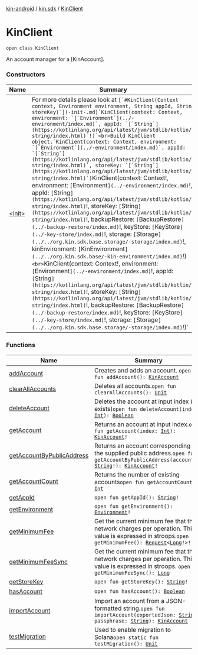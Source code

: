 [kin-android](../../index.md) / [kin.sdk](../index.md) / [KinClient](./index.md)

# KinClient

`open class KinClient`

An account manager for a [KinAccount].

### Constructors

| Name | Summary |
|---|---|
| [&lt;init&gt;](-init-.md) | For more details please look at ``[`#KinClient(Context context, Environment environment, String appId, String storeKey)`](-init-.md)`KinClient(context: Context, environment: `[`Environment`](../-environment/index.md)`, appId: `[`String`](https://kotlinlang.org/api/latest/jvm/stdlib/kotlin/-string/index.html)`!)`<br>Build KinClient object.`KinClient(context: Context, environment: `[`Environment`](../-environment/index.md)`, appId: `[`String`](https://kotlinlang.org/api/latest/jvm/stdlib/kotlin/-string/index.html)`, storeKey: `[`String`](https://kotlinlang.org/api/latest/jvm/stdlib/kotlin/-string/index.html)`)``KinClient(context: Context!, environment: `[`Environment`](../-environment/index.md)`!, appId: `[`String`](https://kotlinlang.org/api/latest/jvm/stdlib/kotlin/-string/index.html)`!, storeKey: `[`String`](https://kotlinlang.org/api/latest/jvm/stdlib/kotlin/-string/index.html)`!, backupRestore: `[`BackupRestore`](../-backup-restore/index.md)`!, keyStore: `[`KeyStore`](../-key-store/index.md)`!, storage: `[`Storage`](../../org.kin.sdk.base.storage/-storage/index.md)`!, kinEnvironment: `[`KinEnvironment`](../../org.kin.sdk.base/-kin-environment/index.md)`!)`<br>`KinClient(context: Context!, environment: `[`Environment`](../-environment/index.md)`!, appId: `[`String`](https://kotlinlang.org/api/latest/jvm/stdlib/kotlin/-string/index.html)`!, storeKey: `[`String`](https://kotlinlang.org/api/latest/jvm/stdlib/kotlin/-string/index.html)`!, backupRestore: `[`BackupRestore`](../-backup-restore/index.md)`!, keyStore: `[`KeyStore`](../-key-store/index.md)`!, storage: `[`Storage`](../../org.kin.sdk.base.storage/-storage/index.md)`!)` |

### Functions

| Name | Summary |
|---|---|
| [addAccount](add-account.md) | Creates and adds an account. `open fun addAccount(): `[`KinAccount`](../-kin-account/index.md) |
| [clearAllAccounts](clear-all-accounts.md) | Deletes all accounts.`open fun clearAllAccounts(): `[`Unit`](https://kotlinlang.org/api/latest/jvm/stdlib/kotlin/-unit/index.html) |
| [deleteAccount](delete-account.md) | Deletes the account at input index (if it exists)`open fun deleteAccount(index: `[`Int`](https://kotlinlang.org/api/latest/jvm/stdlib/kotlin/-int/index.html)`): `[`Boolean`](https://kotlinlang.org/api/latest/jvm/stdlib/kotlin/-boolean/index.html) |
| [getAccount](get-account.md) | Returns an account at input index.`open fun getAccount(index: `[`Int`](https://kotlinlang.org/api/latest/jvm/stdlib/kotlin/-int/index.html)`): `[`KinAccount`](../-kin-account/index.md)`!` |
| [getAccountByPublicAddress](get-account-by-public-address.md) | Returns an account corresponding to the supplied public address.`open fun getAccountByPublicAddress(accountId: `[`String`](https://kotlinlang.org/api/latest/jvm/stdlib/kotlin/-string/index.html)`!): `[`KinAccount`](../-kin-account/index.md)`!` |
| [getAccountCount](get-account-count.md) | Returns the number of existing accounts`open fun getAccountCount(): `[`Int`](https://kotlinlang.org/api/latest/jvm/stdlib/kotlin/-int/index.html) |
| [getAppId](get-app-id.md) | `open fun getAppId(): `[`String`](https://kotlinlang.org/api/latest/jvm/stdlib/kotlin/-string/index.html)`!` |
| [getEnvironment](get-environment.md) | `open fun getEnvironment(): `[`Environment`](../-environment/index.md)`!` |
| [getMinimumFee](get-minimum-fee.md) | Get the current minimum fee that the network charges per operation. This value is expressed in stroops.`open fun getMinimumFee(): `[`Request`](../../kin.utils/-request/index.md)`<`[`Long`](https://kotlinlang.org/api/latest/jvm/stdlib/kotlin/-long/index.html)`!>!` |
| [getMinimumFeeSync](get-minimum-fee-sync.md) | Get the current minimum fee that the network charges per operation. This value is expressed in stroops. `open fun getMinimumFeeSync(): `[`Long`](https://kotlinlang.org/api/latest/jvm/stdlib/kotlin/-long/index.html) |
| [getStoreKey](get-store-key.md) | `open fun getStoreKey(): `[`String`](https://kotlinlang.org/api/latest/jvm/stdlib/kotlin/-string/index.html)`!` |
| [hasAccount](has-account.md) | `open fun hasAccount(): `[`Boolean`](https://kotlinlang.org/api/latest/jvm/stdlib/kotlin/-boolean/index.html) |
| [importAccount](import-account.md) | Import an account from a JSON-formatted string.`open fun importAccount(exportedJson: `[`String`](https://kotlinlang.org/api/latest/jvm/stdlib/kotlin/-string/index.html)`, passphrase: `[`String`](https://kotlinlang.org/api/latest/jvm/stdlib/kotlin/-string/index.html)`): `[`KinAccount`](../-kin-account/index.md) |
| [testMigration](test-migration.md) | Used to enable migration to Solana`open static fun testMigration(): `[`Unit`](https://kotlinlang.org/api/latest/jvm/stdlib/kotlin/-unit/index.html) |
